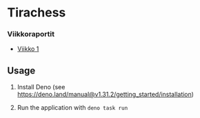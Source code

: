 # Tirachess

### Viikkoraportit

- [Viikko 1](./documentation/viikkoraportti/viikko1.md)

## Usage

1. Install Deno (see
   https://deno.land/manual@v1.31.2/getting_started/installation)

2. Run the application with `deno task run`
